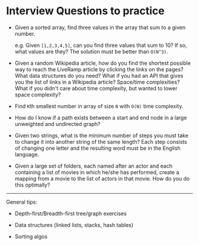 # Interview Questions to practice

* Given a sorted array, find three values in the array that sum to a given number.

  e.g. Given `[1,2,3,4,5]`, can you find three values that sum to 10? If so, what values are they? The solution must be better than `O(N^3)`.

* Given a random Wikipedia article, how do you find the shortest possible way to reach the LiveRamp article by clicking the links on the pages? What data structures do you need? What if you had an API that gives you the list of links in a Wikipedia article? Space/time complexities? What if you didn't care about time complexity, but wanted to lower space complexity?

* Find `K`th smallest number in array of size `N` with `O(N)` time complexity.

* How do I know if a path exists between a start and end node in a large unweighted and undirected graph?

* Given two strings, what is the minimum number of steps you must take to change it into another string of the same length? Each step consists of changing one letter and the resulting word must be in the English language.

* Given a large set of folders, each named after an actor and each containing a list of movies in which he/she has performed, create a mapping from a movie to the list of actors in that movie. How do you do this optimally?

----

General tips:

* Depth-first/Breadth-first tree/graph exercises

* Data structures (linked lists, stacks, hash tables)

* Sorting algos
